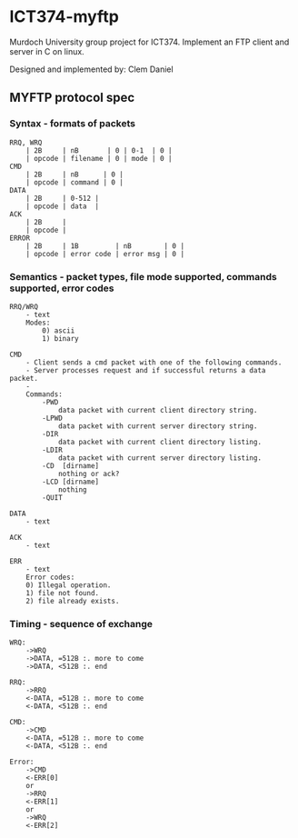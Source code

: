 # ICT374-myftp
Murdoch University group project for ICT374. Implement an FTP client and server in C on linux.

Designed and implemented by:
Clem
Daniel


## MYFTP protocol spec

### Syntax - formats of packets

	RRQ, WRQ
		| 2B     | nB       | 0 | 0-1  | 0 |
		| opcode | filename | 0 | mode | 0 |
	CMD
		| 2B     | nB      | 0 |
		| opcode | command | 0 |
	DATA
		| 2B     | 0-512 |
		| opcode | data  |
	ACK
		| 2B     |
		| opcode |
	ERROR
		| 2B     | 1B         | nB        | 0 |
		| opcode | error code | error msg | 0 |


### Semantics - packet types, file mode supported, commands supported, error codes

	RRQ/WRQ
		- text
		Modes:
			0) ascii
			1) binary

	CMD
		- Client sends a cmd packet with one of the following commands.
		- Server processes request and if successful returns a data packet.
		-
		Commands:
			-PWD
				data packet with current client directory string.
			-LPWD
				data packet with current server directory string.
			-DIR
				data packet with current client directory listing.
			-LDIR
				data packet with current server directory listing.
			-CD  [dirname]
				nothing or ack?
			-LCD [dirname]
				nothing
			-QUIT

	DATA
		- text

	ACK
		- text

	ERR
		- text
		Error codes:
		0) Illegal operation.
		1) file not found.
		2) file already exists.

### Timing - sequence of exchange

	WRQ:
		->WRQ
		->DATA, =512B :. more to come
		->DATA, <512B :. end

	RRQ:
		->RRQ
		<-DATA, =512B :. more to come
		<-DATA, <512B :. end

	CMD:
		->CMD
		<-DATA, =512B :. more to come
		<-DATA, <512B :. end

	Error:
		->CMD
		<-ERR[0]
		or
		->RRQ
		<-ERR[1]
		or
		->WRQ
		<-ERR[2]

